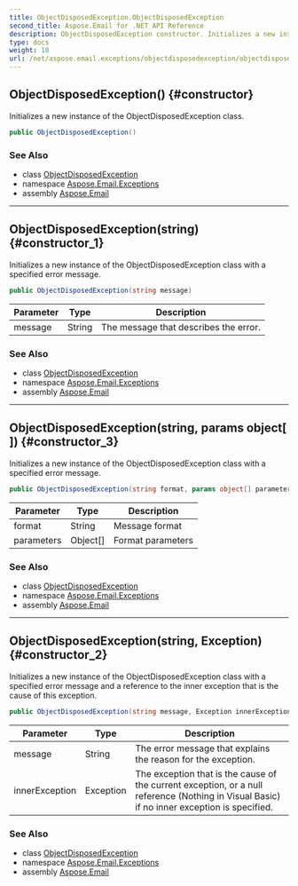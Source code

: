 ```yaml
---
title: ObjectDisposedException.ObjectDisposedException
second_title: Aspose.Email for .NET API Reference
description: ObjectDisposedException constructor. Initializes a new instance of the ObjectDisposedException class
type: docs
weight: 10
url: /net/aspose.email.exceptions/objectdisposedexception/objectdisposedexception/
---
```

## ObjectDisposedException() {#constructor}

Initializes a new instance of the ObjectDisposedException class.

```csharp
public ObjectDisposedException()
```

### See Also

* class [ObjectDisposedException](../)
* namespace [Aspose.Email.Exceptions](../../objectdisposedexception/)
* assembly [Aspose.Email](../../../)

---

## ObjectDisposedException(string) {#constructor_1}

Initializes a new instance of the ObjectDisposedException class with a specified error message.

```csharp
public ObjectDisposedException(string message)
```

| Parameter | Type | Description |
| --- | --- | --- |
| message | String | The message that describes the error. |

### See Also

* class [ObjectDisposedException](../)
* namespace [Aspose.Email.Exceptions](../../objectdisposedexception/)
* assembly [Aspose.Email](../../../)

---

## ObjectDisposedException(string, params object[]) {#constructor_3}

Initializes a new instance of the ObjectDisposedException class with a specified error message.

```csharp
public ObjectDisposedException(string format, params object[] parameters)
```

| Parameter | Type | Description |
| --- | --- | --- |
| format | String | Message format |
| parameters | Object[] | Format parameters |

### See Also

* class [ObjectDisposedException](../)
* namespace [Aspose.Email.Exceptions](../../objectdisposedexception/)
* assembly [Aspose.Email](../../../)

---

## ObjectDisposedException(string, Exception) {#constructor_2}

Initializes a new instance of the ObjectDisposedException class with a specified error message and a reference to the inner exception that is the cause of this exception.

```csharp
public ObjectDisposedException(string message, Exception innerException)
```

| Parameter | Type | Description |
| --- | --- | --- |
| message | String | The error message that explains the reason for the exception. |
| innerException | Exception | The exception that is the cause of the current exception, or a null reference (Nothing in Visual Basic) if no inner exception is specified. |

### See Also

* class [ObjectDisposedException](../)
* namespace [Aspose.Email.Exceptions](../../objectdisposedexception/)
* assembly [Aspose.Email](../../../)


